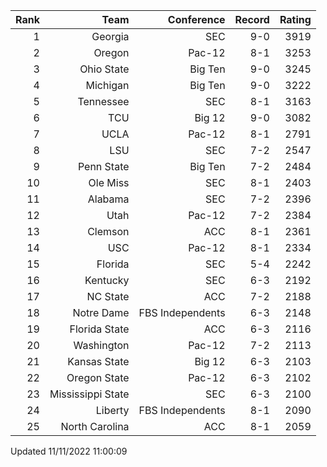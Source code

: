| Rank  | Team                 | Conference           | Record   | Rating |
| ---:  | ---:                 | ---:                 | ---:     | ---:   |
| 1     | Georgia              | SEC                  | 9-0      | 3919   |
| 2     | Oregon               | Pac-12               | 8-1      | 3253   |
| 3     | Ohio State           | Big Ten              | 9-0      | 3245   |
| 4     | Michigan             | Big Ten              | 9-0      | 3222   |
| 5     | Tennessee            | SEC                  | 8-1      | 3163   |
| 6     | TCU                  | Big 12               | 9-0      | 3082   |
| 7     | UCLA                 | Pac-12               | 8-1      | 2791   |
| 8     | LSU                  | SEC                  | 7-2      | 2547   |
| 9     | Penn State           | Big Ten              | 7-2      | 2484   |
| 10    | Ole Miss             | SEC                  | 8-1      | 2403   |
| 11    | Alabama              | SEC                  | 7-2      | 2396   |
| 12    | Utah                 | Pac-12               | 7-2      | 2384   |
| 13    | Clemson              | ACC                  | 8-1      | 2361   |
| 14    | USC                  | Pac-12               | 8-1      | 2334   |
| 15    | Florida              | SEC                  | 5-4      | 2242   |
| 16    | Kentucky             | SEC                  | 6-3      | 2192   |
| 17    | NC State             | ACC                  | 7-2      | 2188   |
| 18    | Notre Dame           | FBS Independents     | 6-3      | 2148   |
| 19    | Florida State        | ACC                  | 6-3      | 2116   |
| 20    | Washington           | Pac-12               | 7-2      | 2113   |
| 21    | Kansas State         | Big 12               | 6-3      | 2103   |
| 22    | Oregon State         | Pac-12               | 6-3      | 2102   |
| 23    | Mississippi State    | SEC                  | 6-3      | 2100   |
| 24    | Liberty              | FBS Independents     | 8-1      | 2090   |
| 25    | North Carolina       | ACC                  | 8-1      | 2059   |

Updated 11/11/2022 11:00:09
